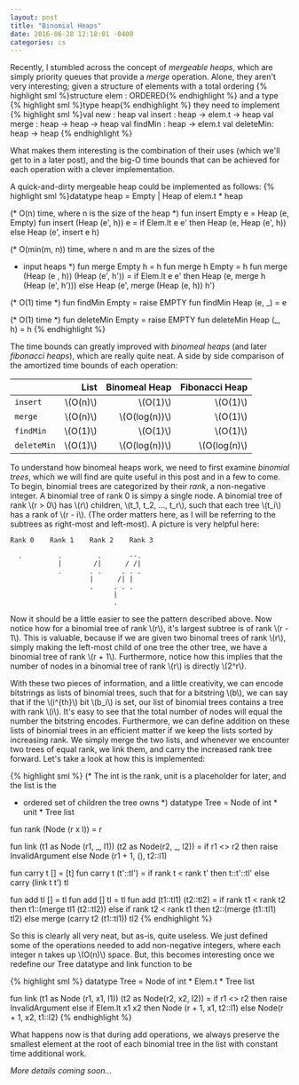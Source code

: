 ```yaml
---
layout: post
title: "Binomial Heaps"
date: 2016-06-28 12:18:01 -0400
categories: cs
---
```


Recently, I stumbled across the concept of _mergeable heaps_, which are simply
priority queues that provide a _merge_ operation. Alone, they aren't very
interesting; given a structure of elements with a total ordering
{% highlight sml %}structure elem : ORDERED{% endhighlight %}
and a type
{% highlight sml %}type heap{% endhighlight %}
they need to implement
{% highlight sml %}val new : heap
val insert : heap -> elem.t -> heap
val merge : heap -> heap -> heap
val findMin : heap -> elem.t
val deleteMin: heap -> heap
{% endhighlight %}

What makes them interesting is the combination of their uses (which we'll get
to in a later post), and the big-O time bounds that can be achieved for each
operation with a clever implementation.

A quick-and-dirty mergeable heap could be implemented as follows:
{% highlight sml %}datatype heap = Empty | Heap of elem.t * heap

(* O(n) time, where n is the size of the heap *)
fun insert Empty e = Heap (e, Empty)
fun insert (Heap (e', h)) e = 
    if Elem.lt e e' 
    then Heap (e, Heap (e', h))
    else Heap (e', insert e h)

(* O(min(m, n)) time, where n and m are the sizes of the 
 * input heaps *)
fun merge Empty h = h
fun merge h Empty = h
fun merge (Heap (e , h)) (Heap (e', h')) = 
    if Elem.lt e e'
    then Heap (e, merge h (Heap (e', h')))
    else Heap (e', merge (Heap (e, h)) h')

(* O(1) time *)
fun findMin Empty = raise EMPTY
fun findMin Heap (e, _) = e

(* O(1) time *)
fun deleteMin Empty = raise EMPTY
fun deleteMin Heap (_, h) = h
{% endhighlight %}

The time bounds can greatly improved with _binomeal heaps_ (and later
_fibonacci heaps_), which are really quite neat. A side by side comparison of 
the amortized time bounds of each operation:

|             | List       | Binomeal Heap     | Fibonacci Heap     |
|-------------|-----------:|------------------:|-------------------:|
| `insert`    | \\(O(n)\\) |        \\(O(1)\\) |          \\(O(1)\\)|
| `merge`     | \\(O(n)\\) |   \\(O(log(n))\\) |          \\(O(1)\\)|
| `findMin`   | \\(O(1)\\) |        \\(O(1)\\) |          \\(O(1)\\)|
| `deleteMin` | \\(O(1)\\) |   \\(O(log(n))\\) |      \\(O(log(n)\\)|

To understand how binomeal heaps work, we need to first examine _binomial
trees_, which we will find are quite useful in this post and in a few to come.
To begin, binomial trees are categorized by their _rank_, a non-negative
integer. A binomial tree of rank 0 is simpy a single node. A binomial tree of
rank \\(r > 0\\) has \\(r\\) children, \\(t_1, t_2, ..., t_r\\), such that each 
tree \\(t_i\\) has a rank of \\(r - i\\). (The order matters here, as I will 
be referring to the subtrees as right-most and left-most). A picture is very 
helpful here:

```
Rank 0    Rank 1    Rank 2    Rank 3 
                                     
  .         .         .       --.    
            |        /|      / /|    
            .       . .     . . .    
                    |      /| |      
                    .     . . .      
                          |          
                          .          

```

Now it should be a little easier to see the pattern described above. Now notice
how for a binomial tree of rank \\(r\\), it's largest subtree is of rank 
\\(r - 1\\). This is valuable, because if we are given two binomal trees of 
rank \\(r\\), simply making the left-most child of one tree the other tree, we 
have a binomial tree of rank \\(r + 1\\). Furthermore, notice how this implies 
that the number of nodes in a binomial tree of rank \\(r\\) is directly
\\(2^r\\).

With these two pieces of information, and a little creativity, we can encode
bitstrings as lists of binomial trees, such that for a bitstring \\(b\\), we can say
that if the \\(i^{th}\\) bit \\(b_i\\) is set, our list of binomial trees contains 
a tree with rank \\(i\\). It's easy to see that the total number of nodes will 
equal the number the bitstring encodes. Furthermore, we can define addition 
on these lists of binomial trees in an efficient matter if we keep the lists 
sorted by increasing rank. We simply merge the two lists, and whenever we 
encounter two trees of equal rank, we link them, and carry the increased rank 
tree forward. Let's take a look at how this is implemented:

{% highlight sml %}
(* The int is the rank, unit is a placeholder for later, and the list is the
 * ordered set of children the tree owns *)
datatype Tree = Node of int * unit * Tree list

fun rank (Node (r x l)) = r

fun link (t1 as Node (r1, _, l1)) (t2 as Node(r2, _, l2)) =
    if r1 <> r2 then raise InvalidArgument
    else Node (r1 + 1, (), t2::l1)

fun carry t [] = [t]
fun carry t (t'::tl') =
    if rank t < rank t' then t::t'::tl'
    else carry (link t t') tl

fun add tl [] = tl
fun add [] tl = tl
fun add (t1::tl1) (t2::tl2) =
    if rank t1 < rank t2 then t1::(merge tl1 (t2::tl2))
    else if rank t2 < rank t1 then t2::(merge (t1::tl1) tl2)
    else merge (carry t2 (t1::tl1)) tl2
{% endhighlight %}

So this is clearly all very neat, but as-is, quite useless. We just defined
some of the operations needed to add non-negative integers, where each
integer n takes up \\(O(n)\\) space. But, this becomes interesting once we redefine
our Tree datatype and link function to be

{% highlight sml %}
datatype Tree = Node of int * Elem.t * Tree list

fun link (t1 as Node (r1, x1, l1)) (t2 as Node(r2, x2, l2)) =
    if r1 <> r2 then raise InvalidArgument
    else if Elem.lt x1 x2 then Node (r + 1, x1, t2::l1)
    else Node(r + 1, x2, t1::l2)
{% endhighlight %}

What happens now is that during add operations, we always preserve the smallest
element at the root of each binomial tree in the list with constant time
additional work.

_More details coming soon..._

